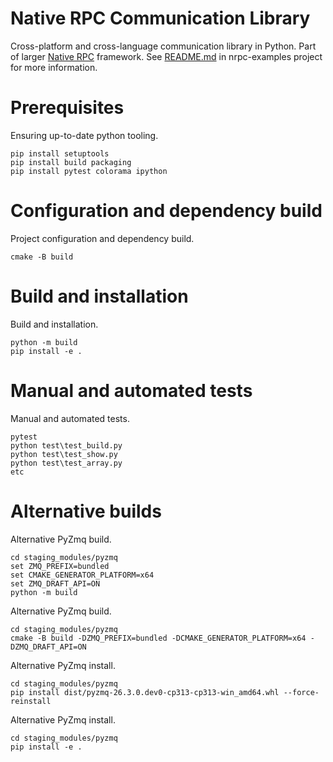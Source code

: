 # Native RPC Communication Library

Cross-platform and cross-language communication library in Python. Part of larger [Native RPC](https://github.com/nativerpc) framework. See [README.md](https://github.com/nativerpc/nrpc-examples) in nrpc-examples project for more information.

# Prerequisites

Ensuring up-to-date python tooling.

```
pip install setuptools
pip install build packaging
pip install pytest colorama ipython
```

# Configuration and dependency build

Project configuration and dependency build.

```
cmake -B build
```

# Build and installation

Build and installation.

```
python -m build
pip install -e .
```

# Manual and automated tests

Manual and automated tests.

```
pytest
python test\test_build.py
python test\test_show.py
python test\test_array.py
etc
```

# Alternative builds

Alternative PyZmq build. 

```
cd staging_modules/pyzmq
set ZMQ_PREFIX=bundled
set CMAKE_GENERATOR_PLATFORM=x64
set ZMQ_DRAFT_API=ON
python -m build
```

Alternative PyZmq build.
```
cd staging_modules/pyzmq
cmake -B build -DZMQ_PREFIX=bundled -DCMAKE_GENERATOR_PLATFORM=x64 -DZMQ_DRAFT_API=ON
```

Alternative PyZmq install.
```
cd staging_modules/pyzmq
pip install dist/pyzmq-26.3.0.dev0-cp313-cp313-win_amd64.whl --force-reinstall
```

Alternative PyZmq install. 
```
cd staging_modules/pyzmq
pip install -e .
```
